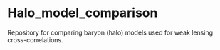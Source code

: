# Halo_model_comparison
Repository for comparing baryon (halo) models used for weak lensing cross-correlations.
